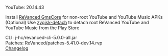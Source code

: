 YouTube: 20.14.43  

Install [ReVanced GmsCore](https://github.com/ReVanced/GmsCore/releases/latest) for non-root YouTube and YouTube Music APKs  
(Optional) Use [zygisk-detach](https://github.com/j-hc/zygisk-detach/releases/latest) to detach root ReVanced YouTube and YouTube Music from the Play Store
  
CLI: j-hc/revanced-cli-5.0.0-all.jar  
Patches: ReVanced/patches-5.41.0-dev.14.rvp  
[Changelog](https://github.com/ReVanced/revanced-patches/releases/tag/v5.41.0-dev.14)  
